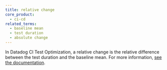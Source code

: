 ```yaml
---
title: relative change
core_product:
  - ci-cd
related_terms:
  - baseline mean
  - test duration
  - absolute change
---
```

In Datadog CI Test Optimization, a relative change is the relative difference between the test duration and the baseline mean. For more information, <a href="/continuous_integration/explorer/?tab=testruns">see the documentation</a>.
